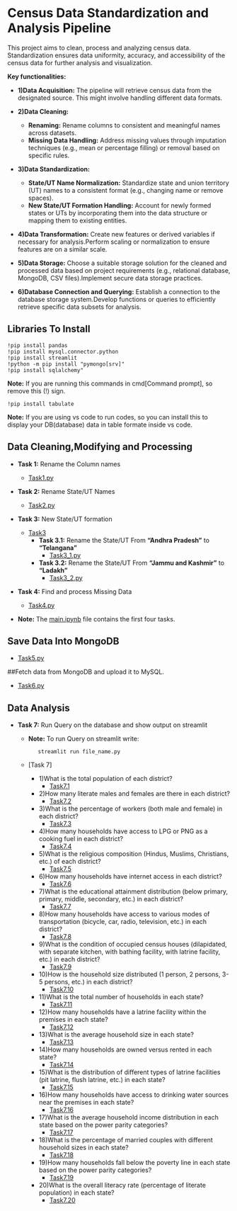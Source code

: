 
# Census Data Standardization and Analysis Pipeline

This project aims to clean, process and analyzing census data. Standardization ensures data uniformity, accuracy, and accessibility of the census data for further analysis and visualization.

**Key functionalities:**

 * **1)Data Acquisition:** The pipeline will retrieve census data from the designated source. This might involve handling different data formats.

* **2)Data Cleaning:**
   * **Renaming:** Rename columns to consistent and meaningful names across datasets.
  * **Missing Data Handling:** Address missing values through imputation techniques (e.g., mean or percentage filling) or removal based on specific rules.

* **3)Data Standardization:**
  * **State/UT Name Normalization:** Standardize state and union territory (UT) names to a consistent format (e.g., changing name or remove spaces).
  * **New State/UT Formation Handling:** Account for newly formed states or UTs by incorporating them into the data structure or mapping them to existing entities.

* **4)Data Transformation:** Create new features or derived variables if necessary for analysis.Perform scaling or normalization to ensure features are on a similar scale.

* **5)Data Storage:** Choose a suitable storage solution for the cleaned and processed data based on project requirements (e.g., relational database, MongoDB, CSV files).Implement secure data storage practices.

* **6)Database Connection and Querying:** Establish a connection to the database storage system.Develop functions or queries to efficiently retrieve specific data subsets for analysis.
## Libraries To Install
    !pip install pandas
    !pip install mysql.connector.python
    !pip install streamlit
    !python -m pip install "pymongo[srv]"
    !pip install sqlalchemy"
**Note:** If you are running this commands in cmd[Command prompt], so remove this (!) sign.

    !pip install tabulate
**Note:** If you are using vs code to run codes, so you can install this to display your DB(database) data in table formate inside vs code. 
## Data Cleaning,Modifying and Processing
* **Task 1:** Rename the Column names
    * [Task1.py](https://github.com/MananGupta2603/Census-Data-Standardization-and-Analysis-Pipeline/blob/main/task1.py)

* **Task 2:**  Rename State/UT Names
    * [Task2.py](https://github.com/MananGupta2603/Census-Data-Standardization-and-Analysis-Pipeline/blob/main/task2.py)

* **Task 3:** New State/UT formation
    * [Task3](https://github.com/MananGupta2603/Census-Data-Standardization-and-Analysis-Pipeline/tree/main/Task%203)
        * **Task 3.1:** Rename the State/UT From **“Andhra Pradesh”** to **“Telangana”**
            * [Task3_1.py](https://github.com/MananGupta2603/Census-Data-Standardization-and-Analysis-Pipeline/blob/main/Task%203/task3_1.py)
        * **Task 3.2:** Rename the State/UT From **“Jammu and Kashmir”** to **“Ladakh”**
            * [Task3_2.py](https://github.com/MananGupta2603/Census-Data-Standardization-and-Analysis-Pipeline/blob/main/Task%203/task3_2.py)

* **Task 4:** Find and process Missing Data
    * [Task4.py](https://github.com/MananGupta2603/Census-Data-Standardization-and-Analysis-Pipeline/blob/main/task4.py)
* **Note:** The [main.ipynb](https://github.com/MananGupta2603/Census-Data-Standardization-and-Analysis-Pipeline/blob/main/main.ipynb) file contains the first four tasks.
 
## Save Data Into MongoDB 

* [Task5.py](https://github.com/MananGupta2603/Census-Data-Standardization-and-Analysis-Pipeline/blob/main/task5.py)
  
##Fetch data from MongoDB and upload it to MySQL.

* [Task6.py](https://github.com/MananGupta2603/Census-Data-Standardization-and-Analysis-Pipeline/blob/main/task6.py)

## Data Analysis

* **Task 7:** Run Query on the database and show output on streamlit
    * **Note:** To run Query on streamlit write:
      
             streamlit run file_name.py
    * [Task 7]
        * 1)What is the total population of each district?
            * [Task7.1](https://github.com/MananGupta2603/Census-Data-Standardization-and-Analysis-Pipeline/blob/main/sql.py#L30-L34)
        * 2)How many literate males and females are there in each district?
            * [Task7.2](https://github.com/MananGupta2603/Census-Data-Standardization-and-Analysis-Pipeline/blob/main/sql.py#L35-L40)
        * 3)What is the percentage of workers (both male and female) in each district?
            * [Task7.3](https://github.com/MananGupta2603/Census-Data-Standardization-and-Analysis-Pipeline/blob/main/sql.py#L41-L47)
        * 4)How many households have access to LPG or PNG as a cooking fuel in each district?
          * [Task7.4](https://github.com/MananGupta2603/Census-Data-Standardization-and-Analysis-Pipeline/blob/main/sql.py#L48-L53)
        * 5)What is the religious composition (Hindus, Muslims, Christians, etc.) of each district?
          * [Task7.5](https://github.com/MananGupta2603/Census-Data-Standardization-and-Analysis-Pipeline/blob/main/sql.py#L54-L68)
        * 6)How many households have internet access in each district?
          * [Task7.6](https://github.com/MananGupta2603/Census-Data-Standardization-and-Analysis-Pipeline/blob/main/sql.py#L69-L74)
        * 7)What is the educational attainment distribution (below primary, primary, middle, secondary, etc.) in each district?
          * [Task7.7](https://github.com/MananGupta2603/Census-Data-Standardization-and-Analysis-Pipeline/blob/main/sql.py#L75-L82)
        * 8)How many households have access to various modes of transportation (bicycle, car, radio, television, etc.) in each district?
          * [Task7.8](https://github.com/MananGupta2603/Census-Data-Standardization-and-Analysis-Pipeline/blob/main/sql.py#L83-L89)
        * 9)What is the condition of occupied census houses (dilapidated, with separate kitchen, with bathing facility, with latrine facility, etc.) in each district?
          * [Task7.9](https://github.com/MananGupta2603/Census-Data-Standardization-and-Analysis-Pipeline/blob/main/sql.py#L93-L103)
        * 10)How is the household size distributed (1 person, 2 persons, 3-5 persons, etc.) in each district?
          * [Task7.10](https://github.com/MananGupta2603/Census-Data-Standardization-and-Analysis-Pipeline/blob/main/sql.py#L104-L114)
        * 11)What is the total number of households in each state?
          * [Task7.11](https://github.com/MananGupta2603/Census-Data-Standardization-and-Analysis-Pipeline/blob/main/sql.py#L117-L122)
        * 12)How many households have a latrine facility within the premises in each state?
          * [Task7.12](https://github.com/MananGupta2603/Census-Data-Standardization-and-Analysis-Pipeline/blob/main/sql.py#L123-L131)
        * 13)What is the average household size in each state?
          * [Task7.13](https://github.com/MananGupta2603/Census-Data-Standardization-and-Analysis-Pipeline/blob/main/sql.py#L132-L147)
        * 14)How many households are owned versus rented in each state?
          * [Task7.14](https://github.com/MananGupta2603/Census-Data-Standardization-and-Analysis-Pipeline/blob/main/sql.py#L148-L155)
        * 15)What is the distribution of different types of latrine facilities (pit latrine, flush latrine, etc.) in each state?
          * [Task7.15](https://github.com/MananGupta2603/Census-Data-Standardization-and-Analysis-Pipeline/blob/main/sql.py#L156-L166)
        * 16)How many households have access to drinking water sources near the premises in each state?
          * [Task7.16](https://github.com/MananGupta2603/Census-Data-Standardization-and-Analysis-Pipeline/blob/main/sql.py#L167-L175)
        * 17)What is the average household income distribution in each state based on the power parity categories?
          * [Task7.17](https://github.com/MananGupta2603/Census-Data-Standardization-and-Analysis-Pipeline/blob/main/sql.py#L176-L193)
        * 18)What is the percentage of married couples with different household sizes in each state?
          * [Task7.18](https://github.com/MananGupta2603/Census-Data-Standardization-and-Analysis-Pipeline/blob/main/sql.py#L194-L208)
        * 19)How many households fall below the poverty line in each state based on the power parity categories?
          * [Task7.19](https://github.com/MananGupta2603/Census-Data-Standardization-and-Analysis-Pipeline/blob/main/sql.py#L209-L215)
        * 20)What is the overall literacy rate (percentage of literate population) in each state?
          * [Task7.20](https://github.com/MananGupta2603/Census-Data-Standardization-and-Analysis-Pipeline/blob/main/sql.py#L216-L224)
        
